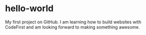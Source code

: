 # hello-world
My first project on GitHub. I am learning how to build websites with CodeFirst and am looking forward to making something awesome. 
